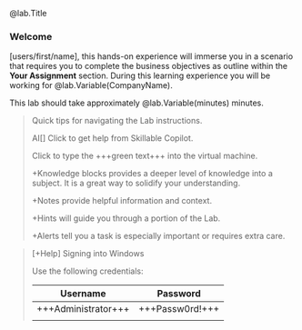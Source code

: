 @lab.Title

### Welcome

<!--Replace User Name with @lab-->

[users/first/name], this hands-on experience will immerse you in a scenario that requires you to complete the business objectives as outline within the **Your Assignment** section.  During this learning experience you will be working for @lab.Variable(CompanyName).

This lab should take approximately @lab.Variable(minutes) minutes.


> Quick tips for navigating the Lab instructions.
> 
> AI[] Click to get help from Skillable Copilot.
> 
> Click to type the +++green text+++ into the virtual machine.
> 
> +Knowledge blocks provides a deeper level of knowledge into a subject. It is a great way to solidify your understanding.
> 
> +Notes provide helpful information and context.
> 
> +Hints will guide you through a portion of the Lab.
> 
> +Alerts tell you a task is especially important or requires extra care.

>[+Help] Signing into Windows
>
>Use the following credentials:
>
> | Username | Password |
> | :------: | :------: |
> | +++Administrator+++ | +++Passw0rd!+++ |
> | | |
